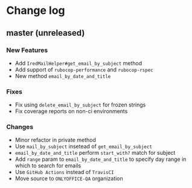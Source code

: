 # Change log

## master (unreleased)

### New Features

* Add `IredMailHelper#get_email_by_subject` method
* Add support of `rubocop-performance` and `rubocop-rspec`
* New method `email_by_date_and_title`

### Fixes

* Fix using `delete_email_by_subject` for frozen strings
* Fix coverage reports on non-ci environments

### Changes

* Minor refactor in private method
* Use `mail_by_subject` insetead of `get_email_by_subject`
* `email_by_date_and_title` perform `start_with?` match for subject
* Add `range` param to `email_by_date_and_title` to specify day
  range in which to search for emails 
* Use `GitHub Actions` instead of `TravisCI`
* Move source to `ONLYOFFICE-QA` organization
